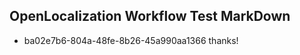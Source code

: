 ## OpenLocalization Workflow Test MarkDown
* ba02e7b6-804a-48fe-8b26-45a990aa1366 thanks!

<!--HONumber=Jul16_HO3-->


